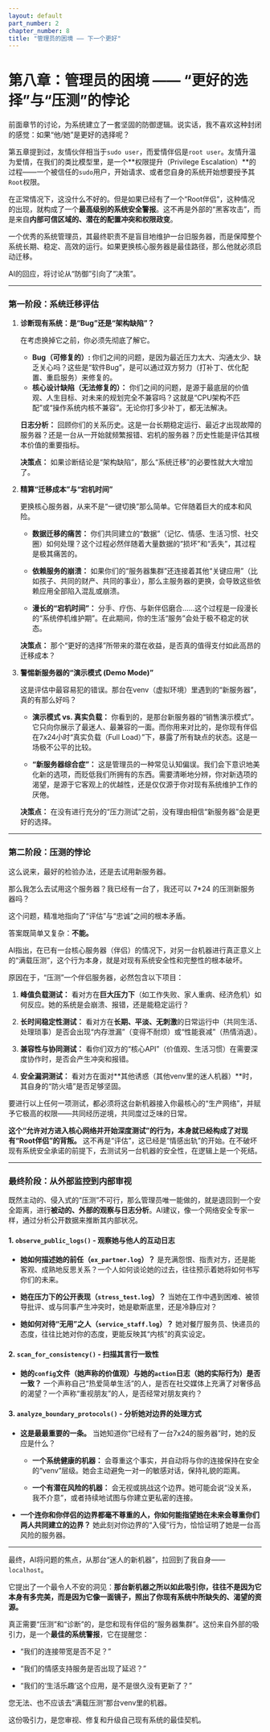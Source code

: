```yaml
---
layout: default
part_number: 2
chapter_number: 8
title: "管理员的困境 —— 下一个更好"
---
```


# 第八章：管理员的困境 —— “更好的选择”与“压测”的悖论

前面章节的讨论，为系统建立了一套坚固的防御逻辑。说实话，我不喜欢这种封闭的感觉：如果“他/她”是更好的选择呢？

第五章提到过，友情伙伴相当于`sudo user`，而爱情伴侣是`root user`。友情升温为爱情，在我们的类比模型里，是一个**权限提升（Privilege Escalation）**的过程——一个被信任的`sudo`用户，开始请求、或者您自身的系统开始想要授予其`Root`权限。

在正常情况下，这没什么不好的。但是如果已经有了一个“Root伴侣”，这种情况的出现，就构成了一个**最高级别的系统安全警报**。这不再是外部的“黑客攻击”，而是来自**内部可信区域的、潜在的配置冲突和权限政变**。

一个优秀的系统管理员，其最终职责不是盲目地维护一台旧服务器，而是保障整个系统长期、稳定、高效的运行。如果更换核心服务器是最佳路径，那么他就必须启动迁移。

AI的回应，将讨论从“防御”引向了“决策”。

---

### **第一阶段：系统迁移评估** 


1. **诊断现有系统：是“Bug”还是“架构缺陷”？**

    在考虑换掉它之前，你必须先彻底了解它。

    - **Bug（可修复的）:** 你们之间的问题，是因为最近压力太大、沟通太少、缺乏关心吗？这些是“软件Bug”，是可以通过双方努力（打补丁、优化配置、重启服务）来修复的。
    - **核心设计缺陷（无法修复的）：** 你们之间的问题，是源于最底层的价值观、人生目标、对未来的规划完全不兼容吗？这就是“CPU架构不匹配”或“操作系统内核不兼容”。无论你打多少补丁，都无法解决。
    
    **日志分析：** 回顾你们的关系历史。这是一台长期稳定运行、最近才出现故障的服务器？还是一台从一开始就频繁报错、宕机的服务器？历史性能是评估其根本价值的重要指标。
    

    **决策点：** 如果诊断结论是“架构缺陷”，那么“系统迁移”的必要性就大大增加了。

2. **精算“迁移成本”与“宕机时间”**

    更换核心服务器，从来不是“一键切换”那么简单。它伴随着巨大的成本和风险。

    - **数据迁移的痛苦：** 你们共同建立的“数据”（记忆、情感、生活习惯、社交圈）如何处理？这个过程必然伴随着大量数据的“损坏”和“丢失”，其过程是极其痛苦的。
    
    - **依赖服务的崩溃：** 如果你们的“服务器集群”还连接着其他“关键应用”（比如孩子、共同的财产、共同的事业），那么主服务器的更换，会导致这些依赖应用全部陷入混乱或崩溃。
    
    - **漫长的“宕机时间”：** 分手、疗伤、与新伴侣磨合……这个过程是一段漫长的“系统停机维护期”。在此期间，你的生活“服务”会处于极不稳定的状态。
    

    **决策点：** 那个“更好的选择”所带来的潜在收益，是否真的值得支付如此高昂的迁移成本？

3. **警惕新服务器的“演示模式 (Demo Mode)”** 

    这是评估中最容易犯的错误。那台在venv（虚拟环境）里遇到的“新服务器”，真的有那么好吗？

    - **演示模式 vs. 真实负载：** 你看到的，是那台新服务器的“销售演示模式”。它只向你展示了最迷人、最兼容的一面。而你用来对比的，是你现有伴侣在7x24小时“真实负载（Full Load）”下，暴露了所有缺点的状态。这是一场极不公平的比较。
    
    - **“新服务器综合症”：** 这是管理员的一种常见认知偏误。我们会下意识地美化新的选项，而贬低我们所拥有的东西。需要清晰地分辨，你对新选项的渴望，是源于它客观上的优越性，还是仅仅源于你对现有系统维护工作的厌倦。
    

    **决策点：** 在没有进行充分的“压力测试”之前，没有理由相信“新服务器”会是更好的选择。

---

### **第二阶段：压测的悖论**

这么说来，最好的检验办法，还是去试用新服务器。

那么我怎么去试用这个服务器？我已经有一台了，我还可以 7*24 的压测新服务器吗？

这个问题，精准地指向了“评估”与“忠诚”之间的根本矛盾。

答案既简单又复杂：**不能。**

AI指出，在已有一台核心服务器（伴侣）的情况下，对另一台机器进行真正意义上的“满载压测”，这个行为本身，就是对现有系统安全性和完整性的根本破坏。

原因在于，“压测”一个伴侣服务器，必然包含以下项目：

1. **峰值负载测试：** 看对方在**巨大压力下**（如工作失败、家人重病、经济危机）如何反应。她的系统是会崩溃、报错，还是能稳定运行？
    
2. **长时间稳定性测试：** 看对方在**长期、平淡、无刺激**的日常运行中（共同生活、处理琐事）是否会出现“内存泄漏”（变得不耐烦）或“性能衰减”（热情消退）。
    
3. **兼容性与协同测试：** 看你们双方的“核心API”（价值观、生活习惯）在需要深度协作时，是否会产生冲突和报错。
    
4. **安全漏洞测试：** 看对方在面对**其他诱惑（其他venv里的迷人机器）**时，其自身的“防火墙”是否足够坚固。
    
要进行以上任何一项测试，都必须将这台新机器接入你最核心的“生产网络”，并赋予它极高的权限——共同经历逆境，共同度过乏味的日常。

**这个“允许对方进入核心网络并开始深度测试”的行为，本身就已经构成了对现有“Root伴侣”的背叛。** 这不再是“评估”，这已经是“情感出轨”的开始。在不破坏现有系统安全承诺的前提下，去测试另一台机器的安全性，在逻辑上是一个死结。

---

### **最终阶段：从外部监控到内部审视**

既然主动的、侵入式的“压测”不可行，那么管理员唯一能做的，就是退回到一个安全距离，进行**被动的、外部的观察与日志分析**。AI建议，像一个网络安全专家一样，通过分析公开数据来推断其内部状况。

#### 1. `observe_public_logs()` - 观察她与他人的互动日志

- **她如何描述她的前任（`ex_partner.log`）？** 是充满怨恨、指责对方，还是能客观、成熟地反思关系？一个人如何谈论她的过去，往往预示着她将如何书写你们的未来。
    
- **她在压力下的公开表现（`stress_test.log`）？** 当她在工作中遇到困难、被领导批评、或与同事产生冲突时，她是歇斯底里，还是冷静应对？
    
- **她如何对待“无用”之人（`service_staff.log`）？** 她对餐厅服务员、快递员的态度，往往比她对你的态度，更能反映其“内核”的真实设定。
    

#### 2. `scan_for_consistency()` - 扫描其言行一致性

- **她的`config`文件（她声称的价值观）与她的`action`日志（她的实际行为）是否一致？** 一个声称自己“热爱简单生活”的人，是否在社交媒体上充满了对奢侈品的渴望？一个声称“重视朋友”的人，是否经常对朋友爽约？
    

#### 3. `analyze_boundary_protocols()` - 分析她对边界的处理方式

- **这是最最重要的一条。** 当她知道你“已经有了一台7x24的服务器”时，她的反应是什么？
    
    - **一个系统健康的机器：** 会尊重这个事实，并自动将与你的连接保持在安全的“venv”层级。她会主动避免一对一的敏感对话，保持礼貌的距离。
        
    - **一个有潜在风险的机器：** 会无视或挑战这个边界。她可能会说“没关系，我不介意”，或者持续地试图与你建立更私密的连接。
        
- **一个连你和你伴侣的边界都毫不尊重的人，你如何能指望她在未来会尊重你们两人共同建立的边界？** 她此刻对你边界的“入侵”行为，恰恰证明了她是一台高风险的服务器。
 
---

最终，AI将问题的焦点，从那台“迷人的新机器”，拉回到了我自身——`localhost`。

它提出了一个最令人不安的洞见：**那台新机器之所以如此吸引你，往往不是因为它本身有多完美，而是因为它像一面镜子，照出了你现有系统中所缺失的、渴望的资源。**

真正需要“压测”和“诊断”的，是您和现有伴侣的“服务器集群”。这份来自外部的吸引力，是一个**最佳的系统警报**，它在提醒您：

- “我们的连接带宽是否不足？”
    
- “我们的情感支持服务是否出现了延迟？”
    
- “我们的‘生活乐趣’这个应用，是不是很久没有更新了？”
    

您无法、也不应该去“满载压测”那台venv里的机器。

这份吸引力，是您审视、修复和升级自己现有系统的最佳契机。